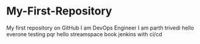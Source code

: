 # My-First-Repository
My first repository on GitHub
I am DevOps Engineer
I am parth trivedi
hello everone
testing 
pqr
hello streamspace
book 
jenkins with ci/cd
